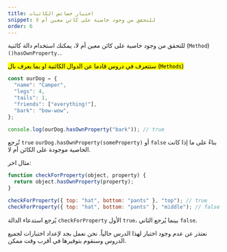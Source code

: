 ```yaml
---
title: اختبار خصائص الكائنات
snippet: للتحقق من وجود خاصية على كائن معين أم لا
order: 6
---
```


للتحقق من وجود خاصية على كائن معين أم لا، يمكنك استخدام دالة كائنية (`Method`)
`()hasOwnProperty.`.

<mark>
ستتعرف في دروس قادما عن الدوال الكائنية او بما يعرف بال (<code>Methods</code>)
</mark>

```js
const ourDog = {
  "name": "Camper",
  "legs": 4,
  "tails": 1,
  "friends": ["everything!"],
  "bark": "bow-wow",
};

console.log(ourDog.hasOwnProperty("bark")); // true
```

تُرجع `true` `ourDog.hasOwnProperty(someProperty)` أو `false` بناءً على ما إذا
كانت الخاصية موجودة على الكائن أم لا.

مثال اخر:

```js
function checkForProperty(object, property) {
  return object.hasOwnProperty(property);
}

checkForProperty({ top: "hat", bottom: "pants" }, "top"); // true
checkForProperty({ top: "hat", bottom: "pants" }, "middle"); // false
```

يُرجع استدعاء الدالة `checkForProperty` الأول `true`، بينما يُرجع الثاني `false`.

<div class="quiz">
نعتذر عن عدم وجود اختبار لهذا الدرس حالياً. نحن نعمل بجد لإعداد اختبارات لجميع الدروس وسنقوم بتوفيرها في أقرب وقت ممكن.
</div>
